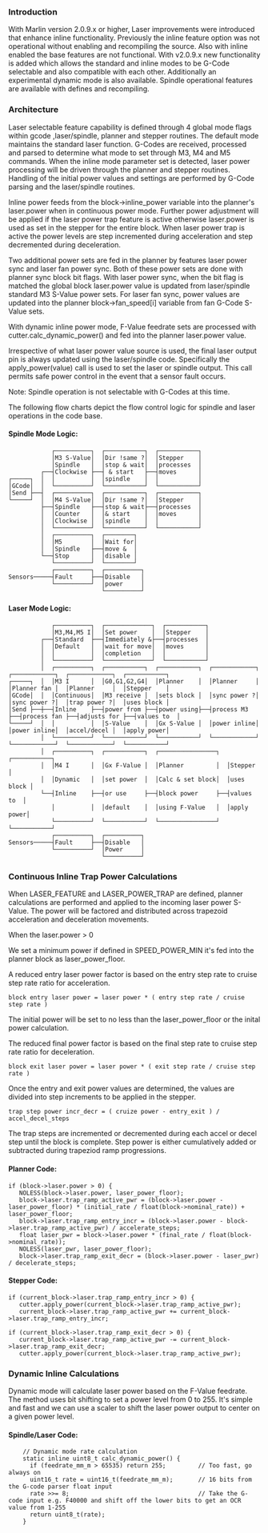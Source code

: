 ### Introduction

With Marlin version 2.0.9.x or higher, Laser improvements were introduced that enhance inline functionality. Previously the inline feature option was not operational without enabling and recompiling the source. Also with inline enabled the base features are not functional. With v2.0.9.x new functionality is added which allows the standard and inline modes to be G-Code selectable and also compatible with each other. Additionally an experimental dynamic mode is also available. Spindle operational features are available with defines and recompiling.           

### Architecture

Laser selectable feature capability is defined through 4 global mode flags within gcode ,laser/spindle, planner and stepper routines. The default mode maintains the standard laser function. G-Codes are received, processed and parsed to determine what mode to set through M3, M4 and M5 commands. When the inline mode parameter set is detected, laser power processing will be driven through the planner and stepper routines. Handling of the initial power values and settings are performed by G-Code parsing and the laser/spindle routines. 

Inline power feeds from the block->inline_power variable into the planner's laser.power when in continuous power mode. Further power adjustment will be applied if the laser power trap feature is active otherwise laser.power is used as set in the stepper for the entire block. When laser power trap is active the power levels are step incremented during acceleration and step decremented during deceleration. 

Two additional power sets are fed in the planner by features laser power sync and laser fan power sync. Both of these power sets are done with planner sync block bit flags. With laser power sync, when the bit flag is matched the global block laser.power value is updated from laser/spindle standard M3 S-Value power sets. For laser fan sync, power values are updated into the planner block->fan_speed[i] variable from fan G-Code S-Value sets.

With dynamic inline power mode, F-Value feedrate sets are processed with cutter.calc_dynamic_power() and fed into the planner laser.power value.

Irrespective of what laser power value source is used, the final laser output pin is always updated using the laser/spindle code. Specifically the apply_power(value) call is used to set the laser or spindle output. This call permits safe power control in the event that a sensor fault occurs.

Note: Spindle operation is not selectable with G-Codes at this time.

The following flow charts depict the flow control logic for spindle and laser operations in the code base.

#### Spindle Mode Logic:

                ┌──────────┐  ┌───────────┐  ┌───────────┐
                │M3 S-Value│  │Dir !same ?│  │Stepper    │
                │Spindle   │  │stop & wait│  │processes  │
             ┌──┤Clockwise ├──┤ & start   ├──┤moves      │
    ┌─────┐  │  │          │  │spindle    │  │           │  
    │GCode│  │  └──────────┘  └───────────┘  └───────────┘
    │Send ├──┤  ┌──────────┐  ┌───────────┐  ┌───────────┐
    └─────┘  │  │M4 S-Value│  │Dir !same ?│  │Stepper    │
             ├──┤Spindle   ├──┤stop & wait├──┤processes  │
             │  │Counter   │  │& start    │  │moves      │
             │  │Clockwise │  │spindle    │  │           │
             │  └──────────┘  └───────────┘  └───────────┘
             │  ┌──────────┐  ┌────────┐
             │  │M5        │  │Wait for│
             │  │Spindle   ├──┤move &  │
             └──┤Stop      │  │disable │
                └──────────┘  └────────┘
                ┌──────────┐  ┌──────────┐
    Sensors─────┤Fault     ├──┤Disable   │
                └──────────┘  │power     │
                              └──────────┘

#### Laser Mode Logic:

                ┌──────────┐  ┌─────────────┐  ┌───────────┐ 
                │M3,M4,M5 I│  │Set power    │  │Stepper    │ 
             ┌──┤Standard  ├──┤Immediately &├──┤processes  │
             │  │Default   │  │wait for move│  │moves      │
             │  │          │  │completion   │  │           │             
             │  └──────────┘  └─────────────┘  └───────────┘
             │  ┌──────────┐  ┌───────────┐  ┌───────────┐  ┌────────────┐  ┌────────────┐  ┌────────────┐  ┌───────────┐
    ┌─────┐  │  │M3 I      │  │G0,G1,G2,G4│  │Planner    │  │Planner     │  │Planner fan │  │Planner     │  │Stepper    │
    │GCode│  │  │Continuous│  │M3 receive │  │sets block │  │sync power ?│  │sync power ?│  │trap power ?│  │uses block │
    │Send ├──┼──┤Inline    ├──┤power from ├──┤power using├──┤process M3  ├──┤process fan ├──┤adjusts for ├──┤values to  │
    └─────┘  │  │          │  │S-Value    │  │Gx S-Value │  │power inline│  │power inline│  │accel/decel │  │apply power│
             │  └──────────┘  └───────────┘  └───────────┘  └────────────┘  └────────────┘  └────────────┘  └───────────┘
             │  ┌──────────┐  ┌───────────┐  ┌────────────────┐  ┌───────────┐
             │  │M4 I      │  │Gx F-Value │  │Planner         │  │Stepper    │
             │  │Dynamic   │  │set power  │  │Calc & set block│  │uses block │
             └──┤Inline    ├──┤or use     ├──┤block power     ├──┤values to  │
                │          │  │default    │  │using F-Value   │  │apply power│
                └──────────┘  └───────────┘  └────────────────┘  └───────────┘
                ┌──────────┐  ┌──────────┐
    Sensors─────┤Fault     ├──┤Disable   │
                └──────────┘  │Power     │
                              └──────────┘

<!-- https://asciiflow.com/#/ -->

### Continuous Inline Trap Power Calculations

When LASER_FEATURE and LASER_POWER_TRAP are defined, planner calculations are performed and applied to the incoming laser power S-Value. The power will be factored and distributed across trapezoid acceleration and deceleration movements.

When the laser.power > 0

We set a minimum power if defined in SPEED_POWER_MIN it's fed into the planner block as laser_power_floor.

A reduced entry laser power factor is based on the entry step rate to cruise step rate ratio for acceleration.

    block entry laser power = laser power * ( entry step rate / cruise step rate )

The initial power will be set to no less than the laser_power_floor or the inital power calculation.

The reduced final power factor is based on the final step rate to cruise step rate ratio for deceleration.

    block exit laser power = laser power * ( exit step rate / cruise step rate )

Once the entry and exit power values are determined, the values are divided into step increments to be applied in the stepper.

    trap step power incr_decr = ( cruize power - entry_exit ) / accel_decel_steps

The trap steps are incremented or decremented during each accel or decel step until the block is complete.
Step power is either cumulatively added or subtracted during trapeziod ramp progressions.      

#### Planner Code:

   ```
   if (block->laser.power > 0) {
      NOLESS(block->laser.power, laser_power_floor); 
      block->laser.trap_ramp_active_pwr = (block->laser.power - laser_power_floor) * (initial_rate / float(block->nominal_rate)) + laser_power_floor;
      block->laser.trap_ramp_entry_incr = (block->laser.power - block->laser.trap_ramp_active_pwr) / accelerate_steps;
      float laser_pwr = block->laser.power * (final_rate / float(block->nominal_rate));
      NOLESS(laser_pwr, laser_power_floor);
      block->laser.trap_ramp_exit_decr = (block->laser.power - laser_pwr) / decelerate_steps;
   ```

#### Stepper Code:

   ```
   if (current_block->laser.trap_ramp_entry_incr > 0) {
      cutter.apply_power(current_block->laser.trap_ramp_active_pwr);
      current_block->laser.trap_ramp_active_pwr += current_block->laser.trap_ramp_entry_incr;
   ```

   ```
   if (current_block->laser.trap_ramp_exit_decr > 0) {
      current_block->laser.trap_ramp_active_pwr -= current_block->laser.trap_ramp_exit_decr;
      cutter.apply_power(current_block->laser.trap_ramp_active_pwr);
   ```

### Dynamic Inline Calculations

Dynamic mode will calculate laser power based on the F-Value feedrate. The method uses bit shifting to set a power level from 0 to 255. It's simple and fast and we can use a scaler to shift the laser power output to center on a given power level.  

#### Spindle/Laser Code:

```    
    // Dynamic mode rate calculation
    static inline uint8_t calc_dynamic_power() {
      if (feedrate_mm_m > 65535) return 255;         // Too fast, go always on
      uint16_t rate = uint16_t(feedrate_mm_m);       // 16 bits from the G-code parser float input
      rate >>= 8;                                    // Take the G-code input e.g. F40000 and shift off the lower bits to get an OCR value from 1-255
      return uint8_t(rate);
    }
```